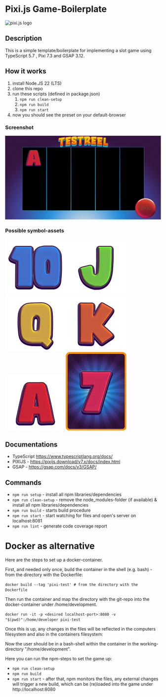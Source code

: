 # Pixi.js Game-Boilerplate

![pixi.js logo](https://pixijs.download/pixijs-banner-no-version.png?v=1)

## Description
This is a simple template/boilerplate for implementing a slot game using TypeScript 5.7 , Pixi 7.3 and GSAP 3.12.

## How it works
1. install Node.JS 22 (LTS)
2. clone this repo
3. run these scripts (defined in package.json)
   1. `npm run clean-setup`
   2. `npm run build`
   3. `npm run start`
4. now you should see the preset on your default-browser

### Screenshot
![screenshot of application](./assets/screenshot_game.jpg)

### Possible symbol-assets
![Ten](./assets/T.png)![J](./assets/J.png)![Q](./assets/Q.png)![K](./assets/K.png)![A](./assets/A.png)![P](./assets/P.png)

## Documentations
- TypeScript https://www.typescriptlang.org/docs/
- PIXIJS - https://pixijs.download/v7.x/docs/index.html
- GSAP - https://gsap.com/docs/v3/GSAP/

## Commands

- `npm run setup` - install all npm libraries/dependencies
- `npm run clean-setup` - remove the node_modules-folder (if available) & install all npm libraries/dependencies
- `npm run build` - starts build procedure
- `npm run start` - start watching for files and open's server on localhost:8081
- `npm run lint` - generate code coverage report


# Docker as alternative
Here are the steps to set up a docker-container.

First, and needed only once, build the container in the shell (e.g. bash) - from the directory with the Dockerfile:

`docker build --tag 'pixi-test' # from the directory with the Dockerfile`

Then run the container and map the directory with the git-repo into the docker-container under /home/development.

`docker run -it -p <desired localhost-port>:8080 -v "$(pwd)":/home/developer pixi-test`

Once this is up, any changes in the files will be reflected in the computers filesystem and also in the containers filesystem:

Now the user should be in a bash-shell within the container in the working-directory "/home/development".

Here you can run the npm-steps to set the game up:
* `npm run clean-setup`
* `npm run build`
* `npm run start` - after that, npm monitors the files, any external changes will trigger a new build, which can be (re)loaded into the game under http://localhost:8080
